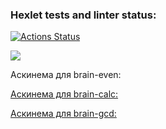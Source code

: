 ### Hexlet tests and linter status:
[![Actions Status](https://github.com/Olga1webb/python-project-49/workflows/hexlet-check/badge.svg)](https://github.com/Olga1webb/python-project-49/actions)

<a href="https://codeclimate.com/github/Olga1webb/python-project-49/maintainability"><img src="https://api.codeclimate.com/v1/badges/5b694807f38c0e94b13d/maintainability" /></a>

Аскинема для brain-even:
<a href="https://asciinema.org/connect/d8fbb093-63bf-4684-a429-c3e47078b984">

Аскинема для brain-calc:
<a href="https://asciinema.org/connect/d8fbb093-63bf-4684-a429-c3e47078b984">

Аскинема для brain-gcd:
<a href="https://asciinema.org/connect/d8fbb093-63bf-4684-a429-c3e47078b984">
